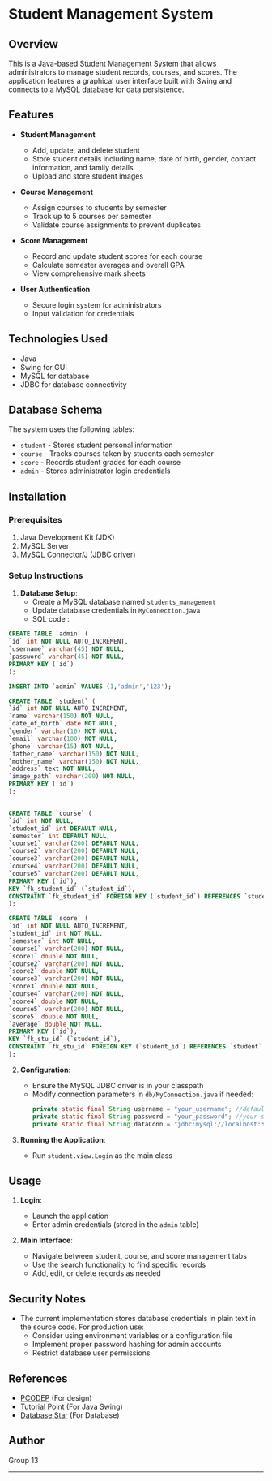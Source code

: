 # Student Management System

## Overview

This is a Java-based Student Management System that allows administrators to manage student records, courses, and scores. The application features a graphical user interface built with Swing and connects to a MySQL database for data persistence.

## Features

- **Student Management**
  - Add, update, and delete student 
  - Store student details including name, date of birth, gender, contact information, and family details
  - Upload and store student images

- **Course Management**
  - Assign courses to students by semester
  - Track up to 5 courses per semester
  - Validate course assignments to prevent duplicates

- **Score Management**
  - Record and update student scores for each course
  - Calculate semester averages and overall GPA
  - View comprehensive mark sheets

- **User Authentication**
  - Secure login system for administrators
  - Input validation for credentials

## Technologies Used

- Java 
- Swing for GUI
- MySQL for database
- JDBC for database connectivity

## Database Schema

The system uses the following tables:
- `student` - Stores student personal information
- `course` - Tracks courses taken by students each semester
- `score` - Records student grades for each course
- `admin` - Stores administrator login credentials

## Installation

### Prerequisites

1. Java Development Kit (JDK) 
2. MySQL Server
3. MySQL Connector/J (JDBC driver)

### Setup Instructions

1. **Database Setup**:
   - Create a MySQL database named `students_management`
   - Update database credentials in `MyConnection.java`
   - SQL code :
  ```sql
CREATE TABLE `admin` (
  `id` int NOT NULL AUTO_INCREMENT,
  `username` varchar(45) NOT NULL,
  `password` varchar(45) NOT NULL,
  PRIMARY KEY (`id`)
);

INSERT INTO `admin` VALUES (1,'admin','123');

CREATE TABLE `student` (
  `id` int NOT NULL AUTO_INCREMENT,
  `name` varchar(150) NOT NULL,
  `date_of_birth` date NOT NULL,
  `gender` varchar(10) NOT NULL,
  `email` varchar(100) NOT NULL,
  `phone` varchar(15) NOT NULL,
  `father_name` varchar(150) NOT NULL,
  `mother_name` varchar(150) NOT NULL,
  `address` text NOT NULL,
  `image_path` varchar(200) NOT NULL,
  PRIMARY KEY (`id`)
); 


CREATE TABLE `course` (
  `id` int NOT NULL,
  `student_id` int DEFAULT NULL,
  `semester` int DEFAULT NULL,
  `course1` varchar(200) DEFAULT NULL,
  `course2` varchar(200) DEFAULT NULL,
  `course3` varchar(200) DEFAULT NULL,
  `course4` varchar(200) DEFAULT NULL,
  `course5` varchar(200) DEFAULT NULL,
  PRIMARY KEY (`id`),
  KEY `fk_student_id` (`student_id`),
  CONSTRAINT `fk_student_id` FOREIGN KEY (`student_id`) REFERENCES `student` (`id`) ON DELETE CASCADE ON UPDATE CASCADE
);

CREATE TABLE `score` (
  `id` int NOT NULL AUTO_INCREMENT,
  `student_id` int NOT NULL,
  `semester` int NOT NULL,
  `course1` varchar(200) NOT NULL,
  `score1` double NOT NULL,
  `course2` varchar(200) NOT NULL,
  `score2` double NOT NULL,
  `course3` varchar(200) NOT NULL,
  `score3` double NOT NULL,
  `course4` varchar(200) NOT NULL,
  `score4` double NOT NULL,
  `course5` varchar(200) NOT NULL,
  `score5` double NOT NULL,
  `average` double NOT NULL,
  PRIMARY KEY (`id`),
  KEY `fk_stu_id` (`student_id`),
  CONSTRAINT `fk_stu_id` FOREIGN KEY (`student_id`) REFERENCES `student` (`id`) ON DELETE CASCADE ON UPDATE CASCADE
);
  
  ```

2. **Configuration**:
   - Ensure the MySQL JDBC driver is in your classpath
   - Modify connection parameters in `db/MyConnection.java` if needed:
     ```java
     private static final String username = "your_username"; //default is root
     private static final String password = "your_password"; //your sql password
     private static final String dataConn = "jdbc:mysql://localhost:3306/students_management";
     ```

3. **Running the Application**:
   - Run `student.view.Login` as the main class

## Usage

1. **Login**:
   - Launch the application
   - Enter admin credentials (stored in the `admin` table) 

2. **Main Interface**:
   - Navigate between student, course, and score management tabs
   - Use the search functionality to find specific records
   - Add, edit, or delete records as needed

## Security Notes

- The current implementation stores database credentials in plain text in the source code. For production use:
  - Consider using environment variables or a configuration file
  - Implement proper password hashing for admin accounts
  - Restrict database user permissions

## References

- [PCODEP](https://www.procodeplan.com/) (For design)
- [Tutorial Point](https://www.tutorialspoint.com/swing/swing_layouts.htm) (For Java Swing)
- [Database Star](https://www.youtube.com/@DatabaseStar) (For Database)

## Author

Group 13

---

